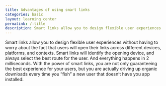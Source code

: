 ```yaml
---
title: Advantages of using smart links
categories: basic
layout: learning_center
permalink: /:title
description: Smart links allow you to design flexible user experiences without having to worry about the fact that users will open their links across different devices, platforms, and contexts. 
---
```


Smart links allow you to design flexible user experiences without having to worry about the fact that users will open their links across different devices, platforms, and contexts. Smart links will identify the opening device, and always select the best route for the user. And everything happens in 2 milliseconds. With the power of smart links, you are not only guaranteeing the best experience for your users, but you are actually driving up organic downloads every time you “fish” a new user that doesn’t have you app installed.



